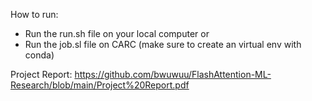 How to run:
- Run the run.sh file on your local computer 
or 
- Run the job.sl file on CARC (make sure to create an virtual env with conda)

Project Report: https://github.com/bwuwuu/FlashAttention-ML-Research/blob/main/Project%20Report.pdf
